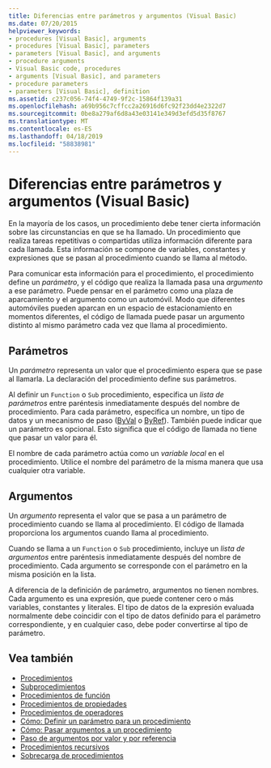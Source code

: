 ```yaml
---
title: Diferencias entre parámetros y argumentos (Visual Basic)
ms.date: 07/20/2015
helpviewer_keywords:
- procedures [Visual Basic], arguments
- procedures [Visual Basic], parameters
- parameters [Visual Basic], and arguments
- procedure arguments
- Visual Basic code, procedures
- arguments [Visual Basic], and parameters
- procedure parameters
- parameters [Visual Basic], definition
ms.assetid: c237c056-74f4-4749-9f2c-15864f139a31
ms.openlocfilehash: a69b956c7cffcc2a26916d6fc92f23dd4e2322d7
ms.sourcegitcommit: 0be8a279af6d8a43e03141e349d3efd5d35f8767
ms.translationtype: MT
ms.contentlocale: es-ES
ms.lasthandoff: 04/18/2019
ms.locfileid: "58838981"
---
```

# <a name="differences-between-parameters-and-arguments-visual-basic"></a>Diferencias entre parámetros y argumentos (Visual Basic)
En la mayoría de los casos, un procedimiento debe tener cierta información sobre las circunstancias en que se ha llamado. Un procedimiento que realiza tareas repetitivas o compartidas utiliza información diferente para cada llamada. Esta información se compone de variables, constantes y expresiones que se pasan al procedimiento cuando se llama al método.  
  
 Para comunicar esta información para el procedimiento, el procedimiento define un *parámetro*, y el código que realiza la llamada pasa una *argumento* a ese parámetro. Puede pensar en el parámetro como una plaza de aparcamiento y el argumento como un automóvil. Modo que diferentes automóviles pueden aparcan en un espacio de estacionamiento en momentos diferentes, el código de llamada puede pasar un argumento distinto al mismo parámetro cada vez que llama al procedimiento.  
  
## <a name="parameters"></a>Parámetros  
 Un *parámetro* representa un valor que el procedimiento espera que se pase al llamarla. La declaración del procedimiento define sus parámetros.  
  
 Al definir un `Function` o `Sub` procedimiento, especifica un *lista de parámetros* entre paréntesis inmediatamente después del nombre de procedimiento. Para cada parámetro, especifica un nombre, un tipo de datos y un mecanismo de paso ([ByVal](../../../../visual-basic/language-reference/modifiers/byval.md) o [ByRef](../../../../visual-basic/language-reference/modifiers/byref.md)). También puede indicar que un parámetro es opcional. Esto significa que el código de llamada no tiene que pasar un valor para él.  
  
 El nombre de cada parámetro actúa como un *variable local* en el procedimiento. Utilice el nombre del parámetro de la misma manera que usa cualquier otra variable.  
  
## <a name="arguments"></a>Argumentos  
 Un *argumento* representa el valor que se pasa a un parámetro de procedimiento cuando se llama al procedimiento. El código de llamada proporciona los argumentos cuando llama al procedimiento.  
  
 Cuando se llama a un `Function` o `Sub` procedimiento, incluye un *lista de argumentos* entre paréntesis inmediatamente después del nombre de procedimiento. Cada argumento se corresponde con el parámetro en la misma posición en la lista.  
  
 A diferencia de la definición de parámetro, argumentos no tienen nombres. Cada argumento es una expresión, que puede contener cero o más variables, constantes y literales. El tipo de datos de la expresión evaluada normalmente debe coincidir con el tipo de datos definido para el parámetro correspondiente, y en cualquier caso, debe poder convertirse al tipo de parámetro.  
  
## <a name="see-also"></a>Vea también

- [Procedimientos](./index.md)
- [Subprocedimientos](./sub-procedures.md)
- [Procedimientos de función](./function-procedures.md)
- [Procedimientos de propiedades](./property-procedures.md)
- [Procedimientos de operadores](./operator-procedures.md)
- [Cómo: Definir un parámetro para un procedimiento](./how-to-define-a-parameter-for-a-procedure.md)
- [Cómo: Pasar argumentos a un procedimiento](./how-to-pass-arguments-to-a-procedure.md)
- [Paso de argumentos por valor y por referencia](./passing-arguments-by-value-and-by-reference.md)
- [Procedimientos recursivos](./recursive-procedures.md)
- [Sobrecarga de procedimientos](./procedure-overloading.md)
